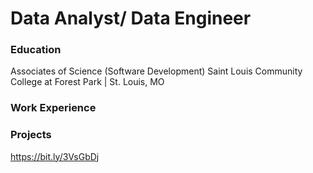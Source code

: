 # Data Analyst/ Data Engineer

### Education
Associates of Science (Software Development)
Saint Louis Community College at Forest Park | St. Louis, MO


### Work Experience



### Projects
https://bit.ly/3VsGbDj
